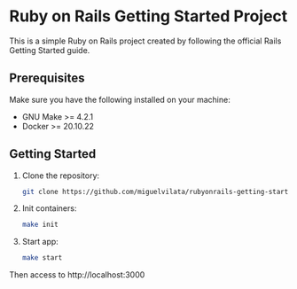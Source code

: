 # Ruby on Rails Getting Started Project

This is a simple Ruby on Rails project created by following the official Rails Getting Started guide.

## Prerequisites

Make sure you have the following installed on your machine:

- GNU Make >= 4.2.1 
- Docker >= 20.10.22

## Getting Started

1. Clone the repository:

   ```bash
   git clone https://github.com/miguelvilata/rubyonrails-getting-started && cd rubyonrails-getting-started 

2. Init containers:

   ```bash
   make init

3. Start app:

   ```bash
   make start


Then access to http://localhost:3000
